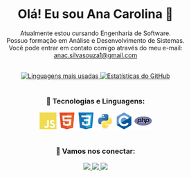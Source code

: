 <!-- Informações básicas -->
<h1 align="center">Olá! Eu sou Ana Carolina 👋</h1>
<p align="center">
  Atualmente estou cursando Engenharia de Software.<br>
  Possuo formação em Análise e Desenvolvimento de Sistemas.<br>
  Você pode entrar em contato comigo através do meu e-mail: <a href="mailto:anac.silvasouza1@gmail.com">anac.silvasouza1@gmail.com</a>
</p>

<br>

<!-- Painéis do GitHub -->
<div align="center">
  <a href="https://github.com/Carolina0110">
    <img loading="lazy" height="180em" src="https://github-readme-stats.vercel.app/api/top-langs/?username=Carolina0110&layout=compact&langs_count=7&theme=dracula" alt="Linguagens mais usadas">
    <img loading="lazy" height="180em" src="https://github-readme-stats.vercel.app/api?username=Carolina0110&show_icons=true&theme=dracula&include_all_commits=true&count_private=true" alt="Estatísticas do GitHub">
  </a>
</div>
<br>

<!-- Logos das linguagens -->
<div align="center" style="display: inline_block">
  <h3>🌟 Tecnologias e Linguagens:</h3>
  <img align="center" alt="Ana-Js" height="40" width="40" src="https://raw.githubusercontent.com/devicons/devicon/master/icons/javascript/javascript-plain.svg">
  <img align="center" alt="Ana-HTML" height="40" width="40" src="https://raw.githubusercontent.com/devicons/devicon/master/icons/html5/html5-original.svg">
  <img align="center" alt="Ana-CSS" height="40" width="40" src="https://raw.githubusercontent.com/devicons/devicon/master/icons/css3/css3-original.svg">
  <img align="center" alt="Ana-Python" height="40" width="40" src="https://raw.githubusercontent.com/devicons/devicon/master/icons/python/python-original.svg">
  <img align="center" alt="Ana-C" height="40" width="40" src="https://raw.githubusercontent.com/devicons/devicon/master/icons/c/c-original.svg">
  <img align="center" alt="Ana-PHP" height="40" width="40" src="https://raw.githubusercontent.com/devicons/devicon/master/icons/php/php-original.svg">
</div>

<br>

<!-- Redes sociais -->
<div align="center">
  <h3>📲 Vamos nos conectar:</h3>
  <a href="https://www.instagram.com/http_anna.c/" target="_blank">
    <img src="https://img.shields.io/badge/-Instagram-%23E4405F?style=for-the-badge&logo=instagram&logoColor=white" target="_blank">
  </a>
  <a href="mailto:anac.silvasouza1@gmail.com">
    <img src="https://img.shields.io/badge/-Gmail-%23333?style=for-the-badge&logo=gmail&logoColor=white" target="_blank">
  </a>
  <a href="https://www.linkedin.com/in/ana-c-0921a81a1/" target="_blank">
    <img src="https://img.shields.io/badge/-LinkedIn-%230077B5?style=for-the-badge&logo=linkedin&logoColor=white" target="_blank">
  </a>
</div>
